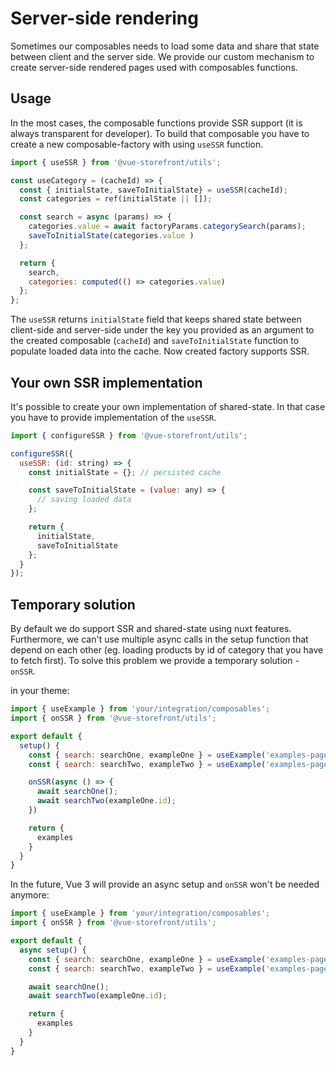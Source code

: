 # Server-side rendering

Sometimes our composables needs to load some data and share that state between client and the server side.
We provide our custom mechanism to create server-side rendered pages used with composables functions.

## Usage

In the most cases, the composable functions provide SSR support (it is always transparent for developer).
To build that composable you have to create a new composable-factory with using `useSSR` function.

```js
import { useSSR } from '@vue-storefront/utils';

const useCategory = (cacheId) => {
  const { initialState, saveToInitialState} = useSSR(cacheId);
  const categories = ref(initialState || []);

  const search = async (params) => {
    categories.value = await factoryParams.categorySearch(params);
    saveToInitialState(categories.value )
  };

  return {
    search,
    categories: computed(() => categories.value)
  };
};
```

The `useSSR` returns `initialState` field that keeps shared state between client-side and server-side under the key you provided as an argument to the created composable (`cacheId`) and `saveToInitialState` function to populate loaded data into the cache. Now created factory supports SSR.

## Your own SSR implementation

It's possible to create your own implementation of shared-state. In that case you have to provide implementation of the `useSSR`.

```js
import { configureSSR } from '@vue-storefront/utils';

configureSSR({
  useSSR: (id: string) => {
    const initialState = {}; // persisted cache

    const saveToInitialState = (value: any) => {
      // saving loaded data
    };

    return {
      initialState,
      saveToInitialState
    };
  }
});
```

## Temporary solution

By default we do support SSR and shared-state using nuxt features. Furthermore, we can't use multiple async calls in the setup function that depend on each other (eg. loading products by id of category that you have to fetch first). To solve this problem we provide a temporary solution - `onSSR`.

in your theme:

```js
import { useExample } from 'your/integration/composables';
import { onSSR } from '@vue-storefront/utils';

export default {
  setup() {
    const { search: searchOne, exampleOne } = useExample('examples-page1');
    const { search: searchTwo, exampleTwo } = useExample('examples-page2');

    onSSR(async () => {
      await searchOne();
      await searchTwo(exampleOne.id);
    })

    return {
      examples
    }
  }
}

```

In the future, Vue 3 will provide an async setup and `onSSR` won't be needed anymore:

```js
import { useExample } from 'your/integration/composables';
import { onSSR } from '@vue-storefront/utils';

export default {
  async setup() {
    const { search: searchOne, exampleOne } = useExample('examples-page1');
    const { search: searchTwo, exampleTwo } = useExample('examples-page2');

    await searchOne();
    await searchTwo(exampleOne.id);

    return {
      examples
    }
  }
}

```
